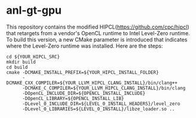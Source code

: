 # anl-gt-gpu

This repository contains the modified HIPCL(https://github.com/cpc/hipcl) that retargets from a vendor's OpenCL runtime to Intel Level-Zero runtime. To build this version, a new CMake parameter is introduced that indicates where the Level-Zero runtime was installed. Here are the steps:
```
cd ${YOUR_HIPCL_SRC}
mkdir build
cd build
cmake -DCMAKE_INSTALL_PREFIX=${YOUR_HIPCL_INSTALL_FOLDER} 
      -DCMAKE_CXX_COMPILER=${YOUR_LLVM_HIPCL_CLANG_INSTALL}/bin/clang++ 
      -DCMAKE_C_COMPILER=${YOUR_LLVM_HIPCL_CLANG_INSTALL}/bin/clang 
      -DOpenCL_INCLUDE_DIR=${OPENCL_INSTALL_INCLUDE} 
      -DOpenCL_LIBRARY=${OPENCL_INSTALL_LIB} 
      -DLevel_0_INCLUDE_DIR=${LEVEL_0_INSTALL_HEADERS}/level_zero
      -DLevel_0_LIBRARIES=${LEVEL_0_INSTALL}/libze_loader.so .. 
```
